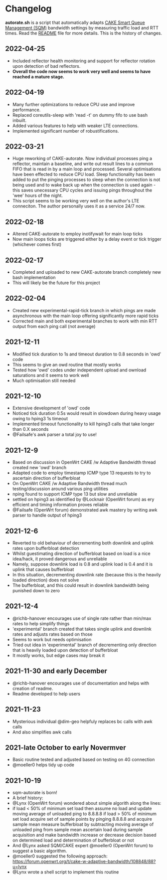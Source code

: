 # Changelog

**autorate.sh** is a script that automatically adapts
[CAKE Smart Queue Management (SQM)](https://www.bufferbloat.net/projects/codel/wiki/Cake/)
bandwidth settings by measuring traffic load and RTT times.
Read the [README](./README.md) file for more details.
This is the history of changes.

## 2022-04-25

- Included reflector health monitoring and support for reflector rotation upon detection of bad reflectors.
- **Overall the code now seems to work very well and seems to have reached a mature stage.**

## 2022-04-19

- Many further optimizations to reduce CPU use and improve performance. 
- Replaced coreutils-sleep with 'read -t' on dummy fifo to use bash inbuilt.
- Added various features to help with weaker LTE connections.
- Implemented significant number of robustifications.

## 2022-03-21

- Huge reworking of CAKE-autorate. Now individual processes ping a reflector, maintain a baseline, and write out result lines to a common FIFO that is read in by a main loop and processed. Several optimisations have been effected to reduce CPU load. Sleep functionality has been added to put the pinging processes to sleep when the connection is not being used and to wake back up when the connection is used again - this saves unecessary CPU cycles and issuing pings throughout the 'wee' hours of the night.
- This script seems to be working very well on the author's LTE conneciton. The author personally uses it as a service 24/7 now. 

## 2022-02-18

- Altered CAKE-autorate to employ inotifywait for main loop ticks
- Now main loops ticks are triggered either by a delay event or tick trigger (whichever comes first)

## 2022-02-17

- Completed and uploaded to new CAKE-autorate branch completely new bash implementation
- This will likely be the future for this project 

## 2022-02-04

- Created new experimental-rapid-tick branch in which pings are made asynchronous with the main loop offering significantly more rapid ticks
- Corrected main and both experimental branches to work with min RTT output from each ping call (not average)

## 2021-12-11

- Modified tick duration to 1s and timeout duration to 0.8 seconds in 'owd' code
- This seems to give an owd routine that mostly works
- Tested how 'owd' codes under independent upload and ownload saturations and it seems to work well
- Much optimisation still needed

## 2021-12-10

- Extensive development of 'owd' code
- Noticed tick duration 0.5s would result in slowdown during heavy usage owing to hping3 1s timeout
- Implemented timeout functionality to kill hping3 calls that take longer than 0.X seconds
- @Failsafe's awk parser a total joy to use!

## 2021-12-9

- Based on discussion in OpenWrt CAKE /w Adaptive Bandwidth thread created new 'owd' branch 
- Adapted code to employ timestamp ICMP type 13 requests to try to ascertain direction of bufferbloat
- On OpenWrt CAKE /w Adaptive Bandwidth thread much testing/discussion around various ping utilities
- nping found to support ICMP type 13 but slow and unreliable
- settled on hping3 as identified by @Locknair (OpenWrt forum) as ery efficient and timing information proves reliable
- @Failsafe (OpenWrt forum) demonstrated awk mastery by writing awk parser to handle output of hping3 

## 2021-12-6

- Reverted to old behaviour of decrementing both downlink and uplink rates upon bufferbloat detection
- Whilst guestimating direction of bufferbloat based on load is a nice idea/hack, it proved dangerous and unreliable
- Namely, suppose downlink load is 0.8 and uplink load is 0.4 and it is uplink that causes bufferbloat
- In this situation, decrementing downlink rate (because this is the heavily loaded direction) does not solve 
- The bufferbloat, and this could result in downlink bandwidth being punished down to zero

## 2021-12-4

- @richb-hanover encourages use of single rate rather than min/max rates to help simplify things
- 'experimental' branch created that takes single uplink and downlink rates and adjusts rates based on those
- Seems to work but needs optimisation
- Tried out idea in 'experimental' branch of decrementing only direction that is heavily loaded upon detection of bufferbloat
- It mostly works, but edge cases may break it

## 2021-11-30 and early December

- @richb-hanover encourages use of documentation and helps with creation of readme.
- Readme developed to help users

## 2021-11-23

- Mysterious individual @dim-geo helpfuly replaces bc calls with awk calls
- And also simplifies awk calls

## 2021-late October to early Novermver

- Basic routine tested and adjusted based on testing on 4G connection
- @moeller0 helps tidy up code

## 2021-10-19

- sqm-autorate is born! 
- A brief history:
- @Lynx (OpenWrt forum) wondered about simple algorith along the lines:
- if load < 50% of minimum set load then assume no load and update moving average of unloaded ping to 8.8.8.8
if load > 50% of minimum set load acquire set of sample points by pinging 8.8.8.8 and acquire sample mean
measure bufferbloat by subtracting moving average of unloaded ping from sample mean
ascertain load during sample acquisition and make bandwidth increase or decrease decision based on determined load and determination of bufferbloat or not
- And @Lynx asked SQM/CAKE expert @moeller0 (OpenWrt forum) to suggest a basic algorithm. 
- @moeller0 suggested the following approach: https://forum.openwrt.org/t/cake-w-adaptive-bandwidth/108848/88?u=lynx
- @Lynx wrote a shell script to implement this routine
